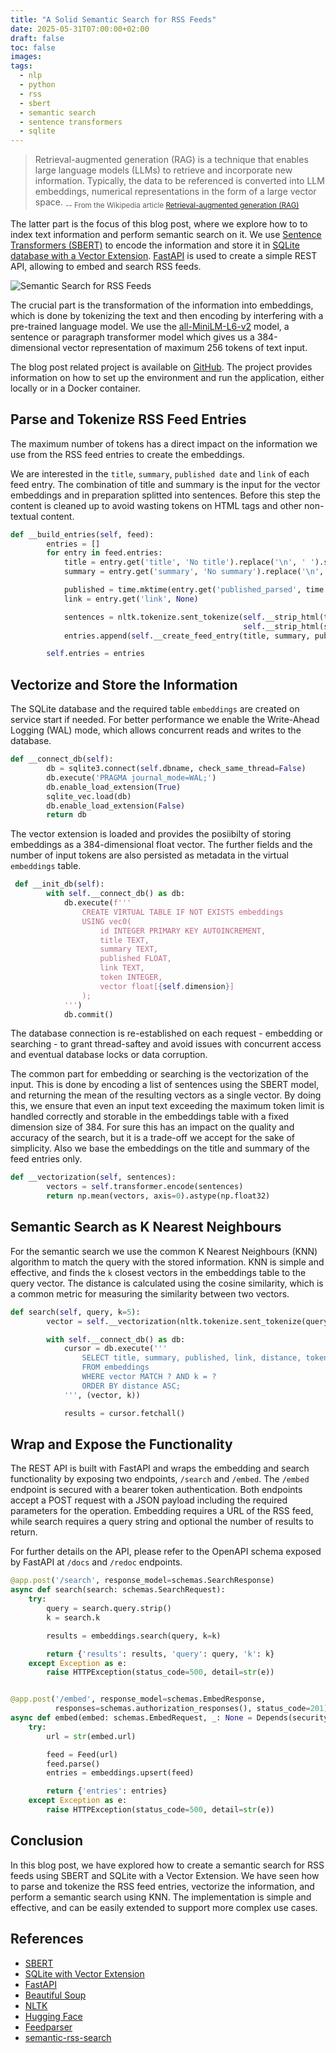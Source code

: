 ```yaml
---
title: "A Solid Semantic Search for RSS Feeds"
date: 2025-05-31T07:00:00+02:00
draft: false
toc: false
images:
tags:
  - nlp
  - python
  - rss
  - sbert
  - semantic search
  - sentence transformers
  - sqlite
---
```


> Retrieval-augmented generation (RAG) is a technique that enables large
language models (LLMs) to retrieve and incorporate new information. Typically,
the data to be referenced is converted into LLM embeddings, numerical
representations in the form of a large vector space.
<sub> -- From the Wikipedia article [Retrieval-augmented generation (RAG)](https://en.wikipedia.org/wiki/Retrieval-augmented_generation)</sub>

The latter part is the focus of this blog post, where we explore how to to
index text information and perform semantic search on it. We use
[Sentence Transformers (SBERT)](https://www.sbert.net) to encode the
information and store it in [SQLite database with a Vector Extension](https://alexgarcia.xyz/sqlite-vec/).
[FastAPI](https://fastapi.tiangolo.com/) is used to create a simple REST API,
allowing to embed and search RSS feeds.

![Semantic Search for RSS Feeds](/images/semantic-rss-search.png)

The crucial part is the transformation of the information into embeddings,
which is done by tokenizing the text and then encoding by interfering with a
pre-trained language model. We use the [all-MiniLM-L6-v2](https://huggingface.co/sentence-transformers/all-MiniLM-L6-v2)
model, a sentence or paragraph transformer model which gives us a
384-dimensional vector representation of maximum 256 tokens of text input.

The blog post related project is available on [GitHub](https://github.com/tschaefer/semantic-rss-search/).
The project provides information on how to set up the environment and run the
application, either locally or in a Docker container.

## Parse and Tokenize RSS Feed Entries

The maximum number of tokens has a direct impact on the information we use
from the RSS feed entries to create the embeddings.

We are interested in the `title`, `summary`, `published date` and `link` of
each feed entry. The combination of title and summary is the input for the
vector embeddings and in preparation splitted into sentences. Before this step
the content is cleaned up to avoid wasting tokens on HTML tags and other
non-textual content.

```python
def __build_entries(self, feed):
        entries = []
        for entry in feed.entries:
            title = entry.get('title', 'No title').replace('\n', ' ').strip()
            summary = entry.get('summary', 'No summary').replace('\n', ' ').strip()

            published = time.mktime(entry.get('published_parsed', time.gmtime()))
            link = entry.get('link', None)

            sentences = nltk.tokenize.sent_tokenize(self.__strip_html(title) + ' ' +
                                                    self.__strip_html(summary))
            entries.append(self.__create_feed_entry(title, summary, published, link, sentences))

        self.entries = entries
```

## Vectorize and Store the Information

The SQLite database and the required table `embeddings` are created on service
start if needed. For better performance we enable the Write-Ahead Logging (WAL)
mode, which allows concurrent reads and writes to the database.

```python
def __connect_db(self):
        db = sqlite3.connect(self.dbname, check_same_thread=False)
        db.execute('PRAGMA journal_mode=WAL;')
        db.enable_load_extension(True)
        sqlite_vec.load(db)
        db.enable_load_extension(False)
        return db
```

The vector extension is loaded and provides the posiibilty of storing
embeddings as a 384-dimensional float vector. The further fields and the
number of input tokens are also persisted as metadata in the virtual
`embeddings` table.

```python
 def __init_db(self):
        with self.__connect_db() as db:
            db.execute(f'''
                CREATE VIRTUAL TABLE IF NOT EXISTS embeddings
                USING vec0(
                    id INTEGER PRIMARY KEY AUTOINCREMENT,
                    title TEXT,
                    summary TEXT,
                    published FLOAT,
                    link TEXT,
                    token INTEGER,
                    vector float[{self.dimension}]
                );
            ''')
            db.commit()
```

The database connection is re-established on each request - embedding or
searching - to grant thread-saftey and avoid issues with concurrent access and
eventual database locks or data corruption.

The common part for embedding or searching is the vectorization of the input.
This is done by encoding a list of sentences using the SBERT model,
and returning the mean of the resulting vectors as a single vector. By doing
this, we ensure that even an input text exceeding the maximum token limit
is handled correctly and storable in the embeddings table with a fixed
dimension size of 384. For sure this has an impact on the quality and accuracy
of the search, but it is a trade-off we accept for the sake of simplicity.
Also we base the embeddings on the title and summary of the feed entries only.

```python
def __vectorization(self, sentences):
        vectors = self.transformer.encode(sentences)
        return np.mean(vectors, axis=0).astype(np.float32)
```

## Semantic Search as K Nearest Neighbours

For the semantic search we use the common K Nearest Neighbours (KNN)
algorithm to match the query with the stored information. KNN is simple
and effective, and finds the `k` closest vectors in the embeddings table
to the query vector. The distance is calculated using the cosine similarity,
which is a common metric for measuring the similarity between two vectors.

```python
def search(self, query, k=5):
        vector = self.__vectorization(nltk.tokenize.sent_tokenize(query))

        with self.__connect_db() as db:
            cursor = db.execute('''
                SELECT title, summary, published, link, distance, token
                FROM embeddings
                WHERE vector MATCH ? AND k = ?
                ORDER BY distance ASC;
            ''', (vector, k))

            results = cursor.fetchall()
```

## Wrap and Expose the Functionality

The REST API is built with FastAPI and wraps the embedding and search
functionality by exposing two endpoints, `/search` and `/embed`. The `/embed`
endpoint is secured with a bearer token authentication. Both endpoints accept
a POST request with a JSON payload including the required parameters for the
operation. Embedding requires a URL of the RSS feed, while search requires a
query string and optional the number of results to return.

For further details on the API, please refer to the OpenAPI schema exposed
by FastAPI at `/docs` and `/redoc` endpoints.


```python
@app.post('/search', response_model=schemas.SearchResponse)
async def search(search: schemas.SearchRequest):
    try:
        query = search.query.strip()
        k = search.k

        results = embeddings.search(query, k=k)

        return {'results': results, 'query': query, 'k': k}
    except Exception as e:
        raise HTTPException(status_code=500, detail=str(e))


@app.post('/embed', response_model=schemas.EmbedResponse,
          responses=schemas.authorization_responses(), status_code=201)
async def embed(embed: schemas.EmbedRequest, _: None = Depends(security.authorized)):
    try:
        url = str(embed.url)

        feed = Feed(url)
        feed.parse()
        entries = embeddings.upsert(feed)

        return {'entries': entries}
    except Exception as e:
        raise HTTPException(status_code=500, detail=str(e))
```

## Conclusion

In this blog post, we have explored how to create a semantic search for RSS
feeds using SBERT and SQLite with a Vector Extension. We have seen how to
parse and tokenize the RSS feed entries, vectorize the information, and
perform a semantic search using KNN. The implementation is simple and
effective, and can be easily extended to support more complex use cases.

## References

- [SBERT](https://www.sbert.net)
- [SQLite with Vector Extension](https://alexgarcia.xyz/sqlite-vec/)
- [FastAPI](https://fastapi.tiangolo.com/)
- [Beautiful Soup](https://www.crummy.com/software/BeautifulSoup/)
- [NLTK](https://www.nltk.org/)
- [Hugging Face](https://huggingface.co/sentence-transformers/all-MiniLM-L6-v2)
- [Feedparser](https://feedparser.readthedocs.io/en/latest/)
- [semantic-rss-search](https://github.com/tschaefer/semantic-rss-search/)
